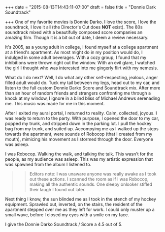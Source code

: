 +++
date = "2015-08-13T14:43:11-07:00"
draft = false
title = "Donnie Dark Soundtrack"

+++
One of my favorite movies is Donnie Darko. I love the score, I love the soundtrack, I love it all (the Director's Cut does __NOT__ exist). The 80s soundtrack mixed with a beautifully composed score companies an amazing film. Though it is a bit out of date, I deem a review necessary.

It's 2005, as a young adult in college, I found myself at a college apartment at a friend's apartment. As most might do in my position would do, I indulged in some adult beverages. With a cozy group, I found that my inhibitions were thrown right out the window. With an evil glare, I watched the girl I thought who was interested into me gingerly flirt with my nemesis.

What do I do next? Well, I do what any other self-respecting, jealous, anger filled adult would do. Tuck my tail between my legs, head out to my car, and listen to the full custom Donnie Darko Score and Soundtrack mix. After more than an hour of random friends and strangers confronting me through a knock at my window, I ignore in a blind bliss of Michael Andrews serenading me. This music was made for me in this moment.

After I exited my aural portal, I returned to reality. Calm, collected, joyous. I was ready to return to the party. With purpose, I opened the door to my car, popped my trunk, and stripped down in the parking lot. I pull the hockey bag from my trunk, and suited up. Accompying me as I walked up the steps towards the apartment, were sounds of Robocop (that I created from my mouth), mimicing his movement as I stormed through the door. Everyone was asleep.

I was Robocop. Walking the walk, and talking the talk. This wasn't for the people, as my audience was asleep. This was my artistic expression that was spawned from the album I listened to.

>> Editors note:
I was unaware anyone was really awake as I took out these actions. I scanned the room as if I was Robocop, making all the authentic sounds. One sleepy onlooker stifled their laugh I found out later.

Next thing I know, the sun blinded me as I took in the stench of my hockey equipment. Sprawled out, inverted, on the stairs, the resident of the apartment stepped over me as they left for work. I could only muster up a small wave, before I closed my eyes with a smile on my face.

I give the Donnie Darko Soundtrack / Score a 4.5 out of 5.
